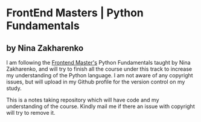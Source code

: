 # FrontEnd Masters | Python Fundamentals #
## by Nina Zakharenko ##

I am following the [Frontend Master's](https://frontendmasters.com/courses/python/) Python Fundamentals taught by Nina Zakharenko, and will try to finish all the course under this track to increase my understanding of the Python language. I am not aware of any copyright issues, but will upload in my Github profile for the version control on my study.

This is a notes taking repository which will have code and my understanding of the course. Kindly mail me if there an issue with copyright will try to remove it.

